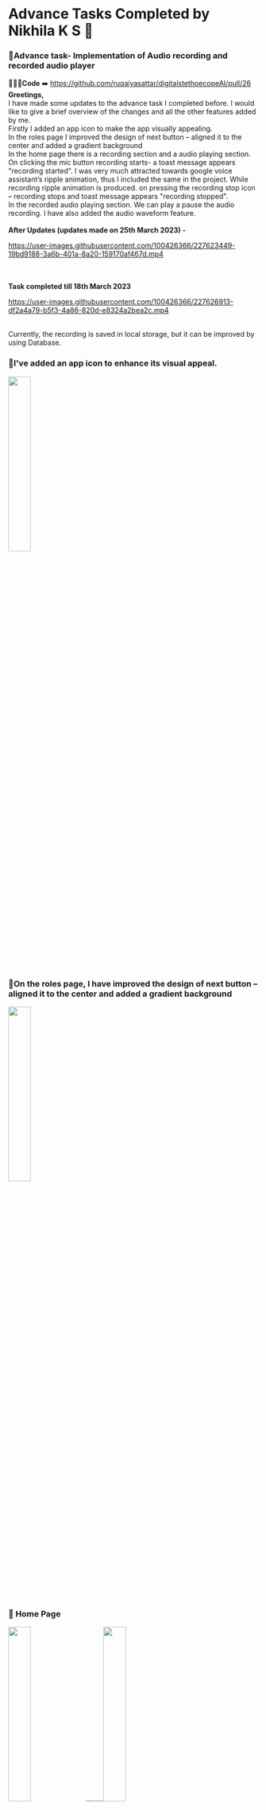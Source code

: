 # Advance Tasks Completed by Nikhila K S 🤠

### 🔸Advance task- Implementation of Audio recording and recorded audio player
👩🏽‍💻<strong>Code</strong> ➡️ https://github.com/ruqaiyasattar/digitalstethoecopeAI/pull/26
<br><strong>Greetings,<br> </strong>
I have made some updates to the advance task I completed before. I would like to give a brief overview of the changes and all the other features added by me.<br>
Firstly I added an app icon to make the app visually appealing.<br>
In the roles page I improved the design of next button – aligned it to the center and added a gradient background<br>
In the home page there is a recording section and a audio playing section. 
On clicking the mic button recording starts- a toast message appears "recording started". 
I was very much attracted towards google voice assistant’s ripple animation, thus I included the same in the project. 
While recording ripple animation is produced. 
on pressing the recording stop icon – recording stops and toast message appears "recording stopped".<br>
In the recorded audio playing section.
We can play a pause the audio recording. I have also added the audio waveform feature.<br><br>
<strong>After Updates (updates made on 25th March 2023) - </strong>

https://user-images.githubusercontent.com/100426366/227623449-19bd9188-3a6b-401a-8a20-159170af467d.mp4

<br><br><strong>Task completed till 18th March 2023 </strong>

https://user-images.githubusercontent.com/100426366/227626913-df2a4a79-b5f3-4a86-820d-e8324a2bea2c.mp4


<br>Currently, the recording is saved in local storage, but it can be improved by using Database. <br>
### 🔸I've added an app icon to enhance its visual appeal.
<img src="https://user-images.githubusercontent.com/100426366/227625245-a1a1c02f-436c-4730-925b-1ec85424263c.jpeg" width=30%> <br><br> 
### 🔸On the roles page, I have improved the design of next button – aligned it to the center and added a gradient background
<img src="https://user-images.githubusercontent.com/100426366/227623666-3a7da645-025c-4c5c-aa8c-8a01e007668f.jpeg" width=30%> <br><br> 
### 🔸 Home Page
<img src="https://user-images.githubusercontent.com/100426366/227623690-69178416-c8e3-47b3-a7f4-6cefdd3ca62f.jpeg" width=30%> .........<img src="https://user-images.githubusercontent.com/100426366/227623705-90597697-61d8-4c71-b51b-9db4c54e65cc.jpeg" width=30%> <br> <br><br>


<img width="780" alt="thankyou" src="https://user-images.githubusercontent.com/100426366/227628574-1b908941-4d91-4fcd-a747-361d3ae16d24.png">
